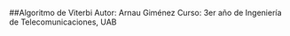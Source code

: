 ##Algoritmo de Viterbi
Autor: Arnau Giménez
Curso: 3er año de Ingeniería de Telecomunicaciones, UAB

